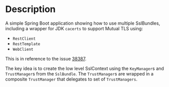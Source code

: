 # Description

A simple Spring Boot application showing how to use multiple SslBundles, including a wrapper for JDK `cacerts` to
support Mutual TLS using:

- `RestClient`
- `RestTemplate`
- `WebClient`

This is in reference to the issue [38387](https://github.com/spring-projects/spring-boot/issues/38387).

The key idea is to create the low level SslContext using the `KeyManager`s and `TrustManager`s from the 
`SslBundle`. The `TrustManager`s are wrapped in a composite `TrustManager` that delegates to set of `TrustManagers`. 
